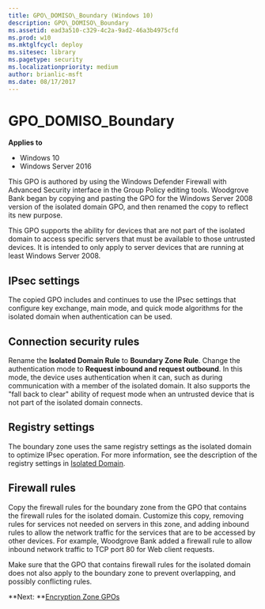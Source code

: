 ```yaml
---
title: GPO\_DOMISO\_Boundary (Windows 10)
description: GPO\_DOMISO\_Boundary
ms.assetid: ead3a510-c329-4c2a-9ad2-46a3b4975cfd
ms.prod: w10
ms.mktglfcycl: deploy
ms.sitesec: library
ms.pagetype: security
ms.localizationpriority: medium
author: brianlic-msft
ms.date: 08/17/2017
---
```


# GPO\_DOMISO\_Boundary

**Applies to**
-   Windows 10
-   Windows Server 2016

This GPO is authored by using the Windows Defender Firewall with Advanced Security interface in the Group Policy editing tools. Woodgrove Bank began by copying and pasting the GPO for the Windows Server 2008 version of the isolated domain GPO, and then renamed the copy to reflect its new purpose.

This GPO supports the ability for devices that are not part of the isolated domain to access specific servers that must be available to those untrusted devices. It is intended to only apply to server devices that are running at least Windows Server 2008.

## IPsec settings

The copied GPO includes and continues to use the IPsec settings that configure key exchange, main mode, and quick mode algorithms for the isolated domain when authentication can be used.

## Connection security rules


Rename the **Isolated Domain Rule** to **Boundary Zone Rule**. Change the authentication mode to **Request inbound and request outbound**. In this mode, the device uses authentication when it can, such as during communication with a member of the isolated domain. It also supports the "fall back to clear" ability of request mode when an untrusted device that is not part of the isolated domain connects.

## Registry settings


The boundary zone uses the same registry settings as the isolated domain to optimize IPsec operation. For more information, see the description of the registry settings in [Isolated Domain](isolated-domain.md).

## Firewall rules


Copy the firewall rules for the boundary zone from the GPO that contains the firewall rules for the isolated domain. Customize this copy, removing rules for services not needed on servers in this zone, and adding inbound rules to allow the network traffic for the services that are to be accessed by other devices. For example, Woodgrove Bank added a firewall rule to allow inbound network traffic to TCP port 80 for Web client requests.

Make sure that the GPO that contains firewall rules for the isolated domain does not also apply to the boundary zone to prevent overlapping, and possibly conflicting rules.

**Next: **[Encryption Zone GPOs](encryption-zone-gpos.md)
